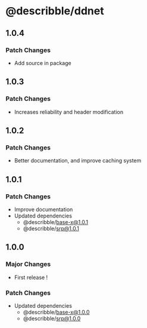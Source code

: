 # @describble/ddnet

## 1.0.4

### Patch Changes

- Add source in package

## 1.0.3

### Patch Changes

- Increases reliability and header modification

## 1.0.2

### Patch Changes

- Better documentation, and improve caching system

## 1.0.1

### Patch Changes

- Improve documentation
- Updated dependencies
  - @describble/base-x@1.0.1
  - @describble/srp@1.0.1

## 1.0.0

### Major Changes

- First release !

### Patch Changes

- Updated dependencies
  - @describble/base-x@1.0.0
  - @describble/srp@1.0.0
